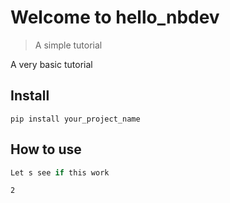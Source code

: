 # Welcome to hello_nbdev
> A simple tutorial


A very basic tutorial

## Install

`pip install your_project_name`

## How to use

```python
Let s see if this work
```




    2


